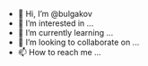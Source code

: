 - 👋 Hi, I’m @bulgakov
- 👀 I’m interested in ...
- 🌱 I’m currently learning ...
- 💞️ I’m looking to collaborate on ...
- 📫 How to reach me ...

<!---
bulgakov/bulgakov is a ✨ special ✨ repository because its `README.md` (this file) appears on your GitHub profile.
You can click the Preview link to take a look at your changes.
--->
